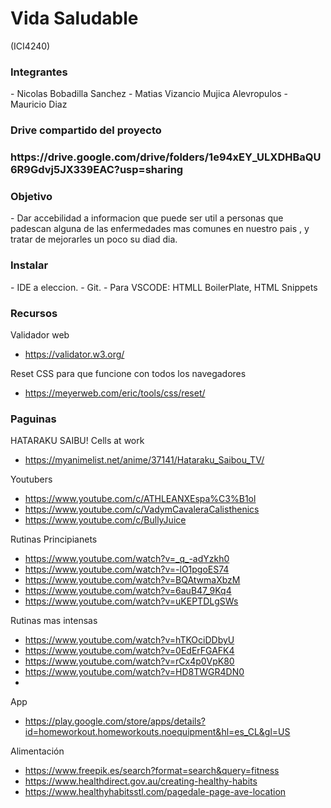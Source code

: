 <!--COMENTARIOS-->
# Vida Saludable
(ICI4240)

<h3> Integrantes </h3>
- Nicolas Bobadilla Sanchez
- Matias Vizancio Mujica Alevropulos
- Mauricio Diaz

<h3> Drive compartido del proyecto <h3>
https://drive.google.com/drive/folders/1e94xEY_ULXDHBaQU6R9Gdvj5JX339EAC?usp=sharing

<h3> Objetivo </h3>
- Dar accebilidad a informacion que puede ser util a personas que padescan alguna de las enfermedades mas comunes en nuestro pais , y tratar de mejorarles un poco su diad dia.

<h3> Instalar </h3>
- IDE a eleccion.
- Git.
- Para VSCODE: HTMLL BoilerPlate, HTML Snippets

<h3> Recursos </h3>
Validador web

- https://validator.w3.org/

Reset CSS para que funcione con todos los navegadores
- https://meyerweb.com/eric/tools/css/reset/

<h3> Paguinas </h3>
HATARAKU SAIBU! Cells at work

- https://myanimelist.net/anime/37141/Hataraku_Saibou_TV/

Youtubers
- https://www.youtube.com/c/ATHLEANXEspa%C3%B1ol
- https://www.youtube.com/c/VadymCavaleraCalisthenics
- https://www.youtube.com/c/BullyJuice

Rutinas Principianets
- https://www.youtube.com/watch?v=_q_-adYzkh0
- https://www.youtube.com/watch?v=-lO1pgoES74
- https://www.youtube.com/watch?v=BQAtwmaXbzM
- https://www.youtube.com/watch?v=6auB47_9Kq4
- https://www.youtube.com/watch?v=uKEPTDLgSWs

Rutinas mas intensas
- https://www.youtube.com/watch?v=hTKOciDDbyU
- https://www.youtube.com/watch?v=0EdErFGAFK4
- https://www.youtube.com/watch?v=rCx4p0VpK80
- https://www.youtube.com/watch?v=HD8TWGR4DN0
- 

App
- https://play.google.com/store/apps/details?id=homeworkout.homeworkouts.noequipment&hl=es_CL&gl=US

Alimentación
- https://www.freepik.es/search?format=search&query=fitness
- https://www.healthdirect.gov.au/creating-healthy-habits
- https://www.healthyhabitsstl.com/pagedale-page-ave-location
